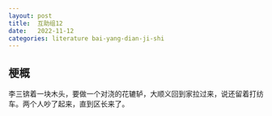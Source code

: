 ```yaml
---
layout: post
title:  互助组12
date:   2022-11-12
categories: literature bai-yang-dian-ji-shi
---
```


## 梗概

李三锛着一块木头，要做一个对浇的花辘轳，大顺义回到家拉过来，说还留着打纺车。两个人吵了起来，直到区长来了。